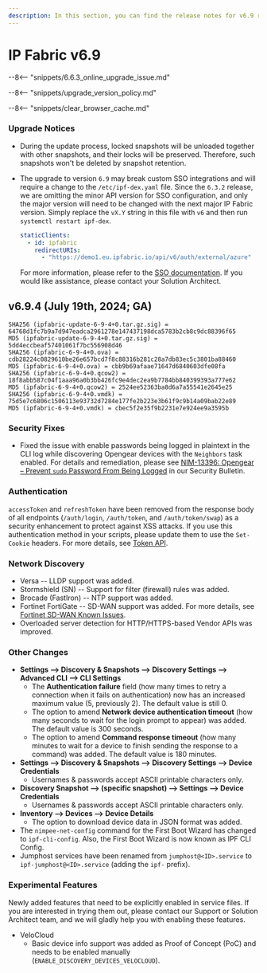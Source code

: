 ```yaml
---
description: In this section, you can find the release notes for v6.9 releases.
---
```


# IP Fabric v6.9

--8<-- "snippets/6.6.3_online_upgrade_issue.md"

--8<-- "snippets/upgrade_version_policy.md"

--8<-- "snippets/clear_browser_cache.md"

### Upgrade Notices

- During the update process, locked snapshots will be unloaded together with
  other snapshots, and their locks will be preserved. Therefore, such snapshots
  won't be deleted by snapshot retention.
- The upgrade to version `6.9` may break custom SSO integrations and will
  require a change to the `/etc/ipf-dex.yaml` file. Since the `6.3.2` release,
  we are omitting the minor API version for SSO configuration, and only the
  major version will need to be changed with the next major IP Fabric version.
  Simply replace the `vX.Y` string in this file with `v6` and then run
  `systemctl restart ipf-dex`.

  ```yaml
  staticClients:
    - id: ipfabric
      redirectURIs:
        - "https://demo1.eu.ipfabric.io/api/v6/auth/external/azure"
  ```

  For more information, please refer to the
  [SSO documentation](../../IP_Fabric_Settings/administration/sso.md#sso-configuration-ipf-dexyaml).
  If you would like assistance, please contact your Solution Architect.

## v6.9.4 (July 19th, 2024; GA)

```
SHA256 (ipfabric-update-6-9-4+0.tar.gz.sig) = 64768d1fc7b9a7d947eadca2961278e147437198dca5783b2cb8c9dc88396f65
MD5 (ipfabric-update-6-9-4+0.tar.gz.sig) = 5dd4eccbeaf57401061f7bc556908d46
SHA256 (ipfabric-6-9-4+0.ova) = cdb28224c0829610be26e657bcd7f8c88316b281c28a7db83ec5c3801ba88460
MD5 (ipfabric-6-9-4+0.ova) = cbb9b69afaae71647d6840603dfe08fa
SHA256 (ipfabric-6-9-4+0.qcow2) = 18f8abb587c04f1aaa96a0b3bb426fc9e4dec2ea9b7784bb840399393a777e62
MD5 (ipfabric-6-9-4+0.qcow2) = 2524ee52363ba8d6a7a55541e2645e25
SHA256 (ipfabric-6-9-4+0.vmdk) = 75d5e7c6806c1506113e93732d7284e177fe2b223e3b61f9c9b14a09bab22e89
MD5 (ipfabric-6-9-4+0.vmdk) = cbec5f2e35f9b2231e7e924ee9a3595b
```

### Security Fixes

- Fixed the issue with enable passwords being logged in plaintext in the CLI log
  while discovering Opengear devices with the `Neighbors` task enabled. For
  details and remediation, please see 
  [NIM-13396: Opengear – Prevent `sudo` Password From Being Logged](../../support/security_bulletins.md#nim-13396-opengear-prevent-sudo-password-from-being-logged)
  in our Security Bulletin.

### Authentication

`accessToken` and `refreshToken` have been removed from the response body of all
endpoints (`/auth/login`, `/auth/token`, and `/auth/token/swap`) as a security
enhancement to protect against XSS attacks. If you use this authentication
method in your scripts, please update them to use the `Set-Cookie` headers. For
more details, see [Token API](../../IP_Fabric_API/authentication.md#token-api).

### Network Discovery

- Versa -- LLDP support was added.
- Stormshield (SN) -- Support for filter (firewall) rules was added.
- Brocade (FastIron) -- NTP support was added.
- Fortinet FortiGate -- SD-WAN support was added. For more details, see
  [Fortinet SD-WAN Known Issues](../../support/known_issues/Vendors/fortinet/sdwan.md).
- Overloaded server detection for HTTP/HTTPS-based Vendor APIs was improved.

### Other Changes

- **Settings --> Discovery & Snapshots --> Discovery Settings --> Advanced CLI
  --> CLI Settings**
  - The **Authentication failure** field (how many times to retry a connection 
    when it fails on authentication) now has an increased maximum value (5,
    previously 2). The default value is still 0.
  - The option to amend **Network device authentication timeout** (how many
    seconds to wait for the login prompt to appear) was added. The default value 
    is 300 seconds.
  - The option to amend **Command response timeout** (how many minutes to wait
    for a device to finish sending the response to a command) was added. The
    default value is 180 minutes.
- **Settings --> Discovery & Snapshots --> Discovery Settings --> Device
  Credentials**
  - Usernames & passwords accept ASCII printable characters only.
- **Discovery Snapshot --> (specific snapshot) --> Settings --> Device
  Credentials**
  - Usernames & passwords accept ASCII printable characters only.
- **Inventory --> Devices --> Device Details**
  - The option to download device data in JSON format was added.
- The `nimpee-net-config` command for the First Boot Wizard has changed to
  `ipf-cli-config`. Also, the First Boot Wizard is now known as IPF CLI Config.
- Jumphost services have been renamed from `jumphost@<ID>.service` to
  `ipf-jumphost@<ID>.service` (adding the `ipf-` prefix).

### Experimental Features

Newly added features that need to be explicitly enabled in service files. If
you are interested in trying them out, please contact our Support or Solution
Architect team, and we will gladly help you with enabling these features.

- VeloCloud
  - Basic device info support was added as Proof of Concept (PoC) and needs to
    be enabled manually (`ENABLE_DISCOVERY_DEVICES_VELOCLOUD`).
